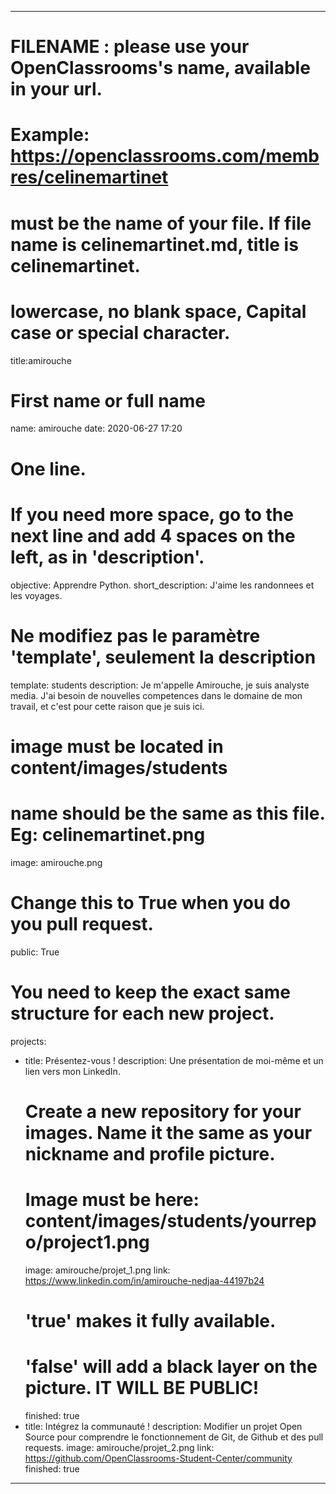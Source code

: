 ---

# FILENAME : please use your OpenClassrooms's name, available in your url.
# Example: https://openclassrooms.com/membres/celinemartinet
# must be the name of your file. If file name is celinemartinet.md, title is celinemartinet.
# lowercase, no blank space, Capital case or special character.
title:amirouche

# First name or full name
name: amirouche
date: 2020-06-27 17:20

# One line.
# If you need more space, go to the next line and add 4 spaces on the left, as in 'description'.
objective: Apprendre Python.
short_description: J'aime les randonnees et les voyages.

# Ne modifiez pas le paramètre 'template', seulement la description
template: students
description:
    Je m'appelle Amirouche, je suis analyste media. 
    J'ai besoin de nouvelles competences dans le domaine de mon travail,
    et c'est pour cette raison que je suis ici.

# image must be located in content/images/students
# name should be the same as this file. Eg: celinemartinet.png
image: amirouche.png

# Change this to True when you do you pull request.
public: True

# You need to keep the exact same structure for each new project.
projects:
  - title: Présentez-vous !
    description: Une présentation de moi-même et un lien vers mon LinkedIn.
    # Create a new repository for your images. Name it the same as your nickname and profile picture.
    # Image must be here: content/images/students/yourrepo/project1.png
    image: amirouche/projet_1.png
    link: https://www.linkedin.com/in/amirouche-nedjaa-44197b24
    # 'true' makes it fully available.
    # 'false' will add a black layer on the picture. IT WILL BE PUBLIC!
    finished: true
  - title: Intégrez la communauté !
    description: Modifier un projet Open Source pour comprendre le fonctionnement de Git, de Github et des pull requests. 
    image: amirouche/projet_2.png
    link: https://github.com/OpenClassrooms-Student-Center/community
    finished: true

---